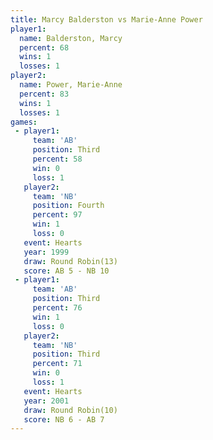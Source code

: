 ```yaml
---
title: Marcy Balderston vs Marie-Anne Power
player1:                 
  name: Balderston, Marcy
  percent: 68            
  wins: 1                
  losses: 1              
player2:                 
  name: Power, Marie-Anne
  percent: 83            
  wins: 1                
  losses: 1              
games:
 - player1:         
     team: 'AB'     
     position: Third
     percent: 58    
     win: 0         
     loss: 1        
   player2:          
     team: 'NB'      
     position: Fourth
     percent: 97     
     win: 1          
     loss: 0         
   event: Hearts        
   year: 1999           
   draw: Round Robin(13)
   score: AB 5 - NB 10  
 - player1:         
     team: 'AB'     
     position: Third
     percent: 76    
     win: 1         
     loss: 0        
   player2:         
     team: 'NB'     
     position: Third
     percent: 71    
     win: 0         
     loss: 1        
   event: Hearts        
   year: 2001           
   draw: Round Robin(10)
   score: NB 6 - AB 7   
---
```

